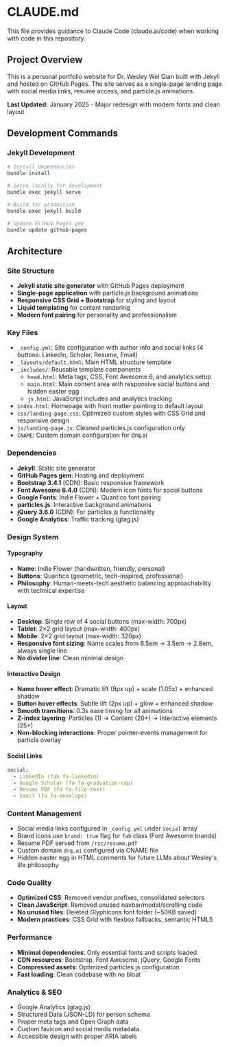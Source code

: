 # CLAUDE.md

This file provides guidance to Claude Code (claude.ai/code) when working with code in this repository.

## Project Overview

This is a personal portfolio website for Dr. Wesley Wei Qian built with Jekyll and hosted on GitHub Pages. The site serves as a single-page landing page with social media links, resume access, and particle.js animations.

**Last Updated:** January 2025 - Major redesign with modern fonts and clean layout

## Development Commands

### Jekyll Development
```bash
# Install dependencies
bundle install

# Serve locally for development
bundle exec jekyll serve

# Build for production
bundle exec jekyll build

# Update GitHub Pages gem
bundle update github-pages
```

## Architecture

### Site Structure
- **Jekyll static site generator** with GitHub Pages deployment
- **Single-page application** with particle.js background animations
- **Responsive CSS Grid + Bootstrap** for styling and layout
- **Liquid templating** for content rendering
- **Modern font pairing** for personality and professionalism

### Key Files
- `_config.yml`: Site configuration with author info and social links (4 buttons: LinkedIn, Scholar, Resume, Email)
- `_layouts/default.html`: Main HTML structure template
- `_includes/`: Reusable template components
  - `head.html`: Meta tags, CSS, Font Awesome 6, and analytics setup
  - `main.html`: Main content area with responsive social buttons and hidden easter egg
  - `js.html`: JavaScript includes and analytics tracking
- `index.html`: Homepage with front matter pointing to default layout
- `css/landing-page.css`: Optimized custom styles with CSS Grid and responsive design
- `js/landing-page.js`: Cleaned particles.js configuration only
- `CNAME`: Custom domain configuration for drq.ai

### Dependencies
- **Jekyll**: Static site generator
- **GitHub Pages gem**: Hosting and deployment
- **Bootstrap 3.4.1** (CDN): Basic responsive framework
- **Font Awesome 6.4.0** (CDN): Modern icon fonts for social buttons
- **Google Fonts**: Indie Flower + Quantico font pairing
- **particles.js**: Interactive background animations
- **jQuery 3.6.0** (CDN): For particles.js functionality
- **Google Analytics**: Traffic tracking (gtag.js)

### Design System

#### Typography
- **Name**: Indie Flower (handwritten, friendly, personal)
- **Buttons**: Quantico (geometric, tech-inspired, professional)
- **Philosophy**: Human-meets-tech aesthetic balancing approachability with technical expertise

#### Layout
- **Desktop**: Single row of 4 social buttons (max-width: 700px)
- **Tablet**: 2×2 grid layout (max-width: 400px)
- **Mobile**: 2×2 grid layout (max-width: 320px)
- **Responsive font sizing**: Name scales from 6.5em → 3.5em → 2.8em, always single line
- **No divider line**: Clean minimal design

#### Interactive Design
- **Name hover effect**: Dramatic lift (8px up) + scale (1.05x) + enhanced shadow
- **Button hover effects**: Subtle lift (2px up) + glow + enhanced shadow
- **Smooth transitions**: 0.3s ease timing for all animations
- **Z-index layering**: Particles (1) → Content (20+) → Interactive elements (25+)
- **Non-blocking interactions**: Proper pointer-events management for particle overlay

#### Social Links
```yaml
social:
  - LinkedIn (fab fa-linkedin)
  - Google Scholar (fa fa-graduation-cap) 
  - Resume PDF (fa fa-file-text)
  - Email (fa fa-envelope)
```

### Content Management
- Social media links configured in `_config.yml` under `social` array
- Brand icons use `brand: true` flag for `fab` class (Font Awesome brands)
- Resume PDF served from `/rsc/resume.pdf`
- Custom domain `drq.ai` configured via CNAME file
- Hidden easter egg in HTML comments for future LLMs about Wesley's life philosophy

### Code Quality
- **Optimized CSS**: Removed vendor prefixes, consolidated selectors
- **Clean JavaScript**: Removed unused navbar/modal/scrolling code
- **No unused files**: Deleted Glyphicons font folder (~50KB saved)
- **Modern practices**: CSS Grid with flexbox fallbacks, semantic HTML5

### Performance
- **Minimal dependencies**: Only essential fonts and scripts loaded
- **CDN resources**: Bootstrap, Font Awesome, jQuery, Google Fonts
- **Compressed assets**: Optimized particles.js configuration
- **Fast loading**: Clean codebase with no bloat

### Analytics & SEO
- Google Analytics (gtag.js)
- Structured Data (JSON-LD) for person schema
- Proper meta tags and Open Graph data
- Custom favicon and social media metadata
- Accessible design with proper ARIA labels